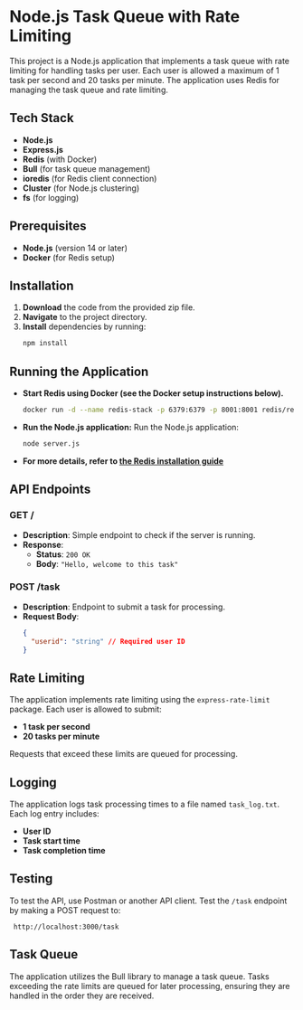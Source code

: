 # Node.js Task Queue with Rate Limiting

This project is a Node.js application that implements a task queue with rate limiting for handling tasks per user. Each user is allowed a maximum of 1 task per second and 20 tasks per minute. The application uses Redis for managing the task queue and rate limiting.

## Tech Stack

- **Node.js**
- **Express.js**
- **Redis** (with Docker)
- **Bull** (for task queue management)
- **ioredis** (for Redis client connection)
- **Cluster** (for Node.js clustering)
- **fs** (for logging)

## Prerequisites

- **Node.js** (version 14 or later)
- **Docker** (for Redis setup)

## Installation

1. **Download** the code from the provided zip file.
2. **Navigate** to the project directory.
3. **Install** dependencies by running:
   ```bash
   npm install

## Running the Application

- **Start Redis using Docker (see the Docker setup instructions below).**
   ```bash
   docker run -d --name redis-stack -p 6379:6379 -p 8001:8001 redis/redis-stack:latest

- **Run the Node.js application:**
    Run the Node.js application:
  ```bash
  node server.js

- **For more details, refer to [the Redis installation guide](https://redis.io/docs/latest/operate/oss_and_stack/install/install-stack/)**

## API Endpoints

### GET /

- **Description**: Simple endpoint to check if the server is running.
- **Response**:
  - **Status**: `200 OK`
  - **Body**: `"Hello, welcome to this task"`

### POST /task

- **Description**: Endpoint to submit a task for processing.
- **Request Body**:
  ```json
  {
    "userid": "string" // Required user ID
  }

## Rate Limiting

The application implements rate limiting using the `express-rate-limit` package. Each user is allowed to submit:

- **1 task per second**
- **20 tasks per minute**

Requests that exceed these limits are queued for processing.

## Logging

The application logs task processing times to a file named `task_log.txt`. Each log entry includes:

- **User ID**
- **Task start time**
- **Task completion time**

## Testing

To test the API, use Postman or another API client. Test the `/task` endpoint by making a POST request to:

     http://localhost:3000/task


## Task Queue

The application utilizes the Bull library to manage a task queue. Tasks exceeding the rate limits are queued for later processing, ensuring they are handled in the order they are received.

  

  

